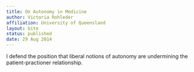```yaml
---
title: On Autonomy in Medicine
author: Victoria Rohleder
affiliation: University of Queensland
layout: bite
status: published
date: 29 Aug 2014
---
```


I defend the position that liberal notions of autonomy are undermining the patient-practioner relationship.